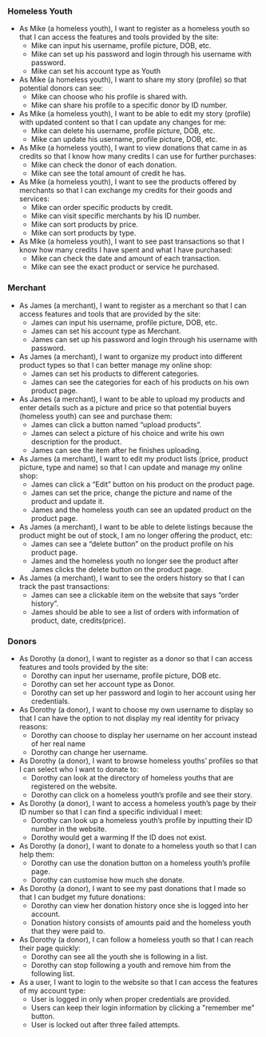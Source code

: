 ### Homeless Youth

- As Mike (a homeless youth), I want to register as a homeless youth so that I can access the features and tools provided by the site:
  - Mike can input his username, profile picture, DOB, etc.
  - Mike can set up his password and login through his username with password.
  - Mike can set his account type as Youth
- As Mike (a homeless youth), I want to share my story (profile) so that potential donors can see:
  - Mike can choose who his profile is shared with.
  - Mike can share his profile to a specific donor by ID number.
- As Mike (a homeless youth), I want to be able to edit my story (profile) with updated content so that I can update any changes for me:
  - Mike can delete his username, profile picture, DOB, etc.
  - Mike can update his username, profile picture, DOB, etc.
- As Mike (a homeless youth), I want to view donations that came in as credits so that I know how many credits I can use for further purchases:
  - Mike can check the donor of each donation.
  - Mike can see the total amount of credit he has.
- As Mike (a homeless youth), I want to see the products offered by merchants so that I can exchange my credits for their goods and services:
  - Mike can order specific products by credit.
  - Mike can visit specific merchants by his ID number.
  - Mike can sort products by price.
  - Mike can sort products by type.
- As Mike (a homeless youth), I want to see past transactions so that I know how many credits I have spent and what I have purchased:
  - Mike can check the date and amount of each transaction.
  - Mike can see the exact product or service he purchased.

### Merchant

- As James (a merchant), I want to register as a merchant so that I can access features and tools that are provided by the site:
  - James can input his username, profile picture, DOB, etc.
  - James can set his account type as Merchant.
  - James can set up his password and login through his username with password.
- As James (a merchant), I want to organize my product into different product types so that I can better manage my online shop:
  - James can set his products to different categories.
  - James can see the categories for each of his products on his own product page.
- As James (a merchant), I want to be able to upload my products and enter details such as a picture and price so that potential buyers (homeless youth) can see and purchase them:
  - James can click a button named “upload products”.
  - James can select a picture of his choice and write his own description for the product.
  - James can see the item after he finishes uploading.
- As James (a merchant), I want to edit my product lists (price, product picture, type and name) so that I can update and manage my online shop:
  - James can click a “Edit” button on his product on the product page.
  - James can set the price, change the picture and name of the product and update it.
  - James and the homeless youth can see an updated product on the product page.
- As James (a merchant), I want to be able to delete listings because the product might be out of stock, I am no longer offering the product, etc:
  - James can see a “delete button” on the product profile on his product page.
  - James and the homeless youth no longer see the product after James clicks the delete button on the product page.
- As James (a merchant), I want to see the orders history so that I can track the past transactions:
  - James can see a clickable item on the website that says “order history”.
  - James should be able to see a list of orders with information of product, date, credits(price).

### Donors


- As Dorothy (a donor), I want to register as a donor so that I can access features and tools provided by the site:
  - Dorothy can input her username, profile picture, DOB etc.
  - Dorothy can set her account type as Donor.
  - Dorothy can set up her password and login to her account using her credentials.
- As Dorothy (a donor), I want to choose my own username to display so that I can have the option to not display my real identity for privacy reasons:
  - Dorothy can choose to display her username on her account instead of her real name
  - Dorothy can change her username.
- As Dorothy (a donor), I want to browse homeless youths’ profiles so that I can select who I want to donate to:
  - Dorothy can look at the directory of homeless youths that are registered on the website.
  - Dorothy can click on a homeless youth’s profile and see their story.
- As Dorothy (a donor), I want to access a homeless youth’s page by their ID number so that I can find a specific individual I meet:
  - Dorothy can look up a homeless youth’s profile by inputting their ID number in the website.
  - Dorothy would get a warming If the ID does not exist.
- As Dorothy (a donor), I want to donate to a homeless youth so that I can help them:
  - Dorothy can use the donation button on a homeless youth’s profile page.
  - Dorothy can customise how much she donate.
- As Dorothy (a donor), I want to see my past donations that I made so that I can budget my future donations:
  - Dorothy can view her donation history once she is logged into her account.
  - Donation history consists of amounts paid and the homeless youth that they were paid to.
- As Dorothy (a donor), I can follow a homeless youth so that I can reach their page quickly:
  - Dorothy can see all the youth she is following in a list.
  - Dorothy can stop following a youth and remove him from the following list.
- As a user, I want to login to the website so that I can access the features of my account type:
  - User is logged in only when proper credentials are provided.
  - Users can keep their login information by clicking a "remember me" button.
  - User is locked out after three failed attempts.

